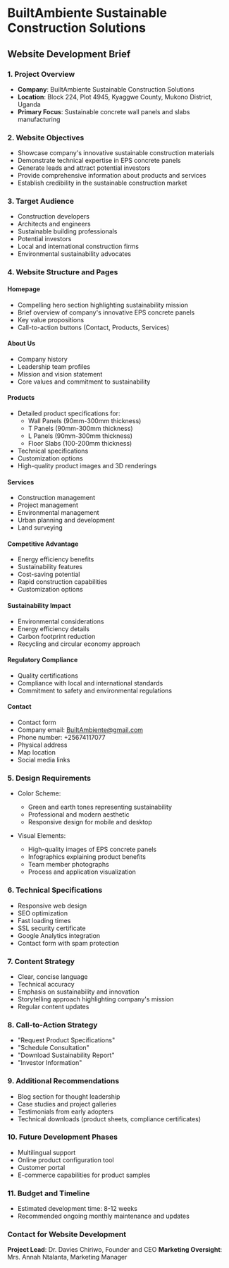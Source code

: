# BuiltAmbiente Sustainable Construction Solutions
## Website Development Brief

### 1. Project Overview
- **Company**: BuiltAmbiente Sustainable Construction Solutions
- **Location**: Block 224, Plot 4945, Kyaggwe County, Mukono District, Uganda
- **Primary Focus**: Sustainable concrete wall panels and slabs manufacturing

### 2. Website Objectives
- Showcase company's innovative sustainable construction materials
- Demonstrate technical expertise in EPS concrete panels
- Generate leads and attract potential investors
- Provide comprehensive information about products and services
- Establish credibility in the sustainable construction market

### 3. Target Audience
- Construction developers
- Architects and engineers
- Sustainable building professionals
- Potential investors
- Local and international construction firms
- Environmental sustainability advocates

### 4. Website Structure and Pages

#### Homepage
- Compelling hero section highlighting sustainability mission
- Brief overview of company's innovative EPS concrete panels
- Key value propositions
- Call-to-action buttons (Contact, Products, Services)

#### About Us
- Company history
- Leadership team profiles
- Mission and vision statement
- Core values and commitment to sustainability

#### Products
- Detailed product specifications for:
  * Wall Panels (90mm-300mm thickness)
  * T Panels (90mm-300mm thickness)
  * L Panels (90mm-300mm thickness)
  * Floor Slabs (100-200mm thickness)
- Technical specifications
- Customization options
- High-quality product images and 3D renderings

#### Services
- Construction management
- Project management
- Environmental management
- Urban planning and development
- Land surveying

#### Competitive Advantage
- Energy efficiency benefits
- Sustainability features
- Cost-saving potential
- Rapid construction capabilities
- Customization options

#### Sustainability Impact
- Environmental considerations
- Energy efficiency details
- Carbon footprint reduction
- Recycling and circular economy approach

#### Regulatory Compliance
- Quality certifications
- Compliance with local and international standards
- Commitment to safety and environmental regulations

#### Contact
- Contact form
- Company email: BuiltAmbiente@gmail.com
- Phone number: +25674117077
- Physical address
- Map location
- Social media links

### 5. Design Requirements
- Color Scheme:
  * Green and earth tones representing sustainability
  * Professional and modern aesthetic
  * Responsive design for mobile and desktop

- Visual Elements:
  * High-quality images of EPS concrete panels
  * Infographics explaining product benefits
  * Team member photographs
  * Process and application visualization

### 6. Technical Specifications
- Responsive web design
- SEO optimization
- Fast loading times
- SSL security certificate
- Google Analytics integration
- Contact form with spam protection

### 7. Content Strategy
- Clear, concise language
- Technical accuracy
- Emphasis on sustainability and innovation
- Storytelling approach highlighting company's mission
- Regular content updates

### 8. Call-to-Action Strategy
- "Request Product Specifications"
- "Schedule Consultation"
- "Download Sustainability Report"
- "Investor Information"

### 9. Additional Recommendations
- Blog section for thought leadership
- Case studies and project galleries
- Testimonials from early adopters
- Technical downloads (product sheets, compliance certificates)

### 10. Future Development Phases
- Multilingual support
- Online product configuration tool
- Customer portal
- E-commerce capabilities for product samples

### 11. Budget and Timeline
- Estimated development time: 8-12 weeks
- Recommended ongoing monthly maintenance and updates

### Contact for Website Development
**Project Lead**: Dr. Davies Chiriwo, Founder and CEO
**Marketing Oversight**: Mrs. Annah Ntalanta, Marketing Manager
